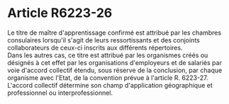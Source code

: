 # Article R6223-26

  
Le titre de maître d'apprentissage confirmé est attribué par les chambres consulaires lorsqu'il s'agit de leurs ressortissants et des conjoints collaborateurs de ceux-ci inscrits aux différents répertoires.   
Dans les autres cas, ce titre est attribué par les organismes créés ou désignés à cet effet par les organisations d'employeurs et de salariés par voie d'accord collectif étendu, sous réserve de la conclusion, par chaque organisme avec l'Etat, de la convention prévue à l'article R. 6223-27. L'accord collectif détermine son champ d'application géographique et professionnel ou interprofessionnel.